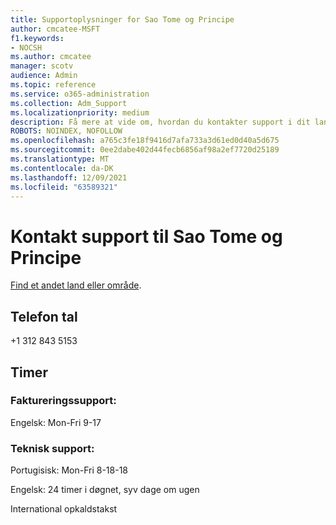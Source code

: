 ```yaml
---
title: Supportoplysninger for Sao Tome og Principe
author: cmcatee-MSFT
f1.keywords:
- NOCSH
ms.author: cmcatee
manager: scotv
audience: Admin
ms.topic: reference
ms.service: o365-administration
ms.collection: Adm_Support
ms.localizationpriority: medium
description: Få mere at vide om, hvordan du kontakter support i dit land eller område.
ROBOTS: NOINDEX, NOFOLLOW
ms.openlocfilehash: a765c3fe18f9416d7afa733a3d61ed0d40a5d675
ms.sourcegitcommit: 0ee2dabe402d44fecb6856af98a2ef7720d25189
ms.translationtype: MT
ms.contentlocale: da-DK
ms.lasthandoff: 12/09/2021
ms.locfileid: "63589321"
---
```

# <a name="contact-support-for-sao-tome-and-principe"></a>Kontakt support til Sao Tome og Principe

[Find et andet land eller område](../get-help-support.md).

## <a name="phone-number"></a>Telefon tal
+1 312 843 5153

## <a name="hours"></a>Timer
### <a name="billing-support"></a>Faktureringssupport:

Engelsk: Mon-Fri 9-17

### <a name="technical-support"></a>Teknisk support:

Portugisisk: Mon-Fri 8-18-18

Engelsk: 24 timer i døgnet, syv dage om ugen

International opkaldstakst
